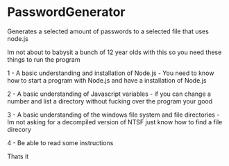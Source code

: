 # PasswordGenerator
Generates a selected amount of passwords to a selected file that uses node.js

Im not about to babysit a bunch of 12 year olds with this so you need these things to run the program

1 - A basic understanding and installation of Node.js - You need to know how to start a program with Node.js and have a installation of Node.js

2 - A basic understanding of Javascript variables - if you can change a number and list a directory without fucking over the program your good

3 - A basic understanding of the windows file system and file directories - Im not asking for a decompiled version of NTSF just know how to find a file direcory

4 - Be able to read some instructions

Thats it















